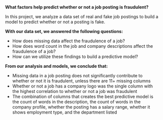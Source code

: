 **What factors help predict whether or not a job posting is fraudulent?**

In this project, we analyze a data set of real and fake job postings to build a model to predict whether or not a posting is fake.

**With our data set, we answered the following questions:**
- How does missing data affect the fraudulence of a job?
- How does word count in the job and company descriptions affect the fraudulence of a job?
- How can we utilize these findings to build a predictive model?

**From our analysis and models, we conclude that:**
- Missing data in a job posting does not significantly contribute to whether or not it is fraudulent, unless there are 11+ missing columns
- Whether or not a job has a company logo was the single column with the highest correlation to whether or not a job was fraudulent
- The combination of columns that creates the best predictive model is the count of words in the description, the count of words in the company profile, whether the posting has a salary range, whether it shows employment type, and the department listed

